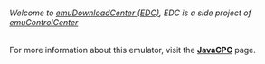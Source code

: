 ###### Welcome to [emuDownloadCenter (EDC)](https://github.com/PhoenixInteractiveNL/emuDownloadCenter/wiki/), EDC is a side project of [emuControlCenter](https://github.com/PhoenixInteractiveNL/emuControlCenter/wiki/)

For more information about this emulator, visit the [**JavaCPC**](https://github.com/PhoenixInteractiveNL/emuDownloadCenter/wiki/Emulator-javacpc#menu) page.
